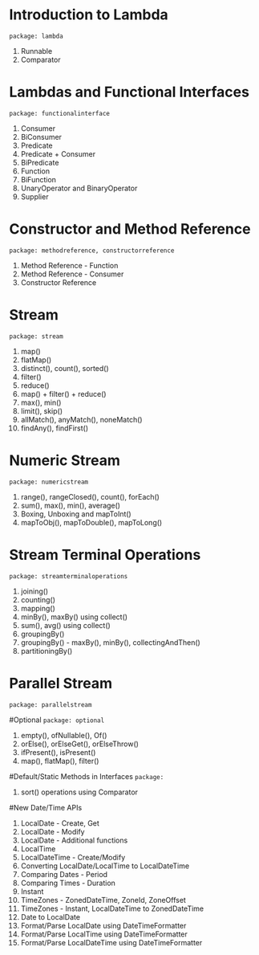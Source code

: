 # Introduction to Lambda
`package: lambda`
1. Runnable
2. Comparator

# Lambdas and Functional Interfaces
`package: functionalinterface`
1. Consumer
2. BiConsumer
3. Predicate
4. Predicate + Consumer
5. BiPredicate
6. Function
7. BiFunction
8. UnaryOperator and BinaryOperator
9. Supplier

# Constructor and Method Reference
`package: methodreference, constructorreference`
1. Method Reference - Function
2. Method Reference - Consumer
3. Constructor Reference

# Stream
`package: stream`
1. map()
2. flatMap()
3. distinct(), count(), sorted()
4. filter()
5. reduce()
6. map() + filter() + reduce()
7. max(), min()
8. limit(), skip()
9. allMatch(), anyMatch(), noneMatch()
10. findAny(), findFirst()

# Numeric Stream
`package: numericstream`
1. range(), rangeClosed(), count(), forEach()
2. sum(), max(), min(), average()
3. Boxing, Unboxing and mapToInt()
4. mapToObj(), mapToDouble(), mapToLong()

# Stream Terminal Operations
`package: streamterminaloperations`
1. joining()
2. counting()
3. mapping()
4. minBy(), maxBy() using collect()
5. sum(), avg() using collect()
6. groupingBy()
7. groupingBy() - maxBy(), minBy(), collectingAndThen()
8. partitioningBy()

# Parallel Stream
`package: parallelstream`

#Optional
`package: optional`
1. empty(), ofNullable(), Of()
2. orElse(), orElseGet(), orElseThrow()
3. ifPresent(), isPresent()
4. map(), flatMap(), filter()

#Default/Static Methods in Interfaces
`package: `
1. sort() operations using Comparator

#New Date/Time APIs
1. LocalDate - Create, Get
2. LocalDate - Modify
3. LocalDate - Additional functions
4. LocalTime
5. LocalDateTime - Create/Modify
6. Converting LocalDate/LocalTime to LocalDateTime
7. Comparing Dates - Period
8. Comparing Times - Duration
9. Instant
10. TimeZones - ZonedDateTime, ZoneId, ZoneOffset
11. TimeZones - Instant, LocalDateTime to ZonedDateTime
12. Date to LocalDate
13. Format/Parse LocalDate using DateTimeFormatter
14. Format/Parse LocalTime using DateTimeFormatter
15. Format/Parse LocalDateTime using DateTimeFormatter